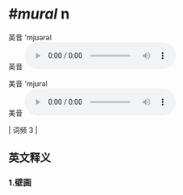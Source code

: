 # ***\#mural*** n
英音 'mjʊərəl  
英音
<audio src="./media/mural1.aac" controls="controls"></audio>

美音 'mjʊrəl  
美音
<audio src="./media/mural2.aac" controls="controls"></audio>



| 词频 3 |  

英文释义
---
### 1.**壁画**  


